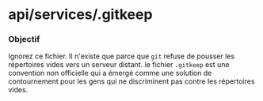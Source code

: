 # api/services/.gitkeep
### Objectif

Ignorez ce fichier. Il n'existe que parce que `git` refuse de pousser les répertoires vides vers un serveur distant. le fichier `.gitkeep` est une convention non officielle qui a émergé comme une solution de contournement pour les gens qui ne discriminent pas contre les répertoires vides.


<docmeta name="displayName" value=".gitkeep">
